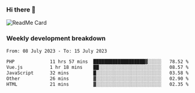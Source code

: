 ### Hi there 👋

<!--
**itzcy/itzcy** is a ✨ _special_ ✨ repository because its `README.md` (this file) appears on your GitHub profile.

Here are some ideas to get you started:

- 🔭 I’m currently working on ...
- 🌱 I’m currently learning ...
- 👯 I’m looking to collaborate on ...
- 🤔 I’m looking for help with ...
- 💬 Ask me about ...
- 📫 How to reach me: ...
- 😄 Pronouns: ...
- ⚡ Fun fact: ...
-->
![ReadMe Card](https://github-readme-stats.vercel.app/api?username=itzcy&show_icons=true&title_color=2d3198&icon_color=797cb8&text_color=24292e&bg_color=f6f8fa)

### Weekly development breakdown
<!--START_SECTION:waka-->

```txt
From: 08 July 2023 - To: 15 July 2023

PHP             11 hrs 57 mins  ███████████████████▓░░░░░   78.52 %
Vue.js          1 hr 18 mins    ██░░░░░░░░░░░░░░░░░░░░░░░   08.57 %
JavaScript      32 mins         █░░░░░░░░░░░░░░░░░░░░░░░░   03.58 %
Other           26 mins         ▓░░░░░░░░░░░░░░░░░░░░░░░░   02.90 %
HTML            21 mins         ▓░░░░░░░░░░░░░░░░░░░░░░░░   02.35 %
```

<!--END_SECTION:waka-->
